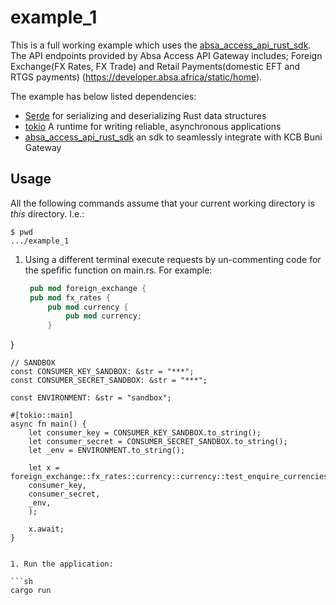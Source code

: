 # example_1

This is a full working example which uses the [absa_access_api_rust_sdk](https://github.com/lastemp/absa_access_api_rust_sdk).
The API endpoints provided by Absa Access API Gateway includes; Foreign Exchange(FX Rates, FX Trade) and Retail Payments(domestic EFT and RTGS payments) (https://developer.absa.africa/static/home).

The example has below listed dependencies:
- [Serde](https://github.com/serde-rs/serde) for serializing and deserializing Rust data structures
- [tokio](https://github.com/tokio-rs/tokio) A runtime for writing reliable, asynchronous applications
- [absa_access_api_rust_sdk](https://github.com/lastemp/absa_access_api_rust_sdk) an sdk to seamlessly integrate with KCB Buni Gateway

## Usage

All the following commands assume that your current working directory is _this_ directory. I.e.:

```console
$ pwd
.../example_1
```

1. Using a different terminal execute requests by un-commenting code for the spefific function on main.rs. For example:

   ```rust
    pub mod foreign_exchange {
    pub mod fx_rates {
        pub mod currency {
            pub mod currency;
        }
}

	// SANDBOX
	const CONSUMER_KEY_SANDBOX: &str = "***";
	const CONSUMER_SECRET_SANDBOX: &str = "***";

	const ENVIRONMENT: &str = "sandbox";

	#[tokio::main]
	async fn main() {
		let consumer_key = CONSUMER_KEY_SANDBOX.to_string();
		let consumer_secret = CONSUMER_SECRET_SANDBOX.to_string();
		let _env = ENVIRONMENT.to_string();

		let x = foreign_exchange::fx_rates::currency::currency::test_enquire_currencies(
        consumer_key,
        consumer_secret,
        _env,
		);
		
		x.await;
	}
   ```

1. Run the application:

   ```sh
   cargo run
   ```
